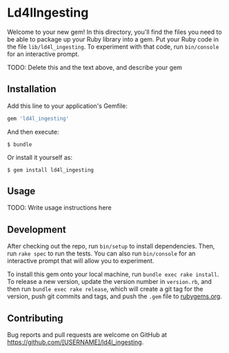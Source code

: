 # Ld4lIngesting

Welcome to your new gem! In this directory, you'll find the files you need to be able to package up your Ruby library into a gem. Put your Ruby code in the file `lib/ld4l_ingesting`. To experiment with that code, run `bin/console` for an interactive prompt.

TODO: Delete this and the text above, and describe your gem

## Installation

Add this line to your application's Gemfile:

```ruby
gem 'ld4l_ingesting'
```

And then execute:

    $ bundle

Or install it yourself as:

    $ gem install ld4l_ingesting

## Usage

TODO: Write usage instructions here

## Development

After checking out the repo, run `bin/setup` to install dependencies. Then, run `rake spec` to run the tests. You can also run `bin/console` for an interactive prompt that will allow you to experiment.

To install this gem onto your local machine, run `bundle exec rake install`. To release a new version, update the version number in `version.rb`, and then run `bundle exec rake release`, which will create a git tag for the version, push git commits and tags, and push the `.gem` file to [rubygems.org](https://rubygems.org).

## Contributing

Bug reports and pull requests are welcome on GitHub at https://github.com/[USERNAME]/ld4l_ingesting.

